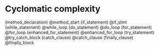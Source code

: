 # Cyclomatic complexity

(method_declaration) @method_start
(if_statement) @if_stmt
(while_statement) @while_loop
(do_statement) @do_loop
(for_statement) @for_loop
(enhanced_for_statement) @enhanced_for_loop
(try_statement) @try_catch_block
(catch_clause) @catch_clause
(finally_clause) @finally_block
